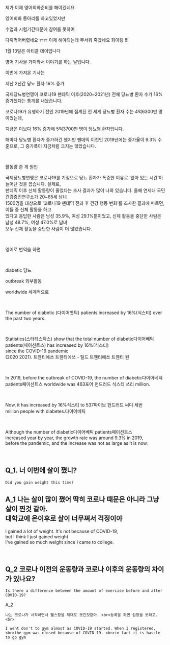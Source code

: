 제가 이제 영어회화준비를 해야겠네요<br>

영어회화 동아리를 하고있었지만<br>

수업과 시험기간때문에 참여를 못하여<br>

다까먹어버렸네요 ㅠㅠ 이제 해야되는데 무서워 죽겠네요 화이팅 !!!<br>

1월 13일은 아티클 데이입니다<br>

영어 기사을 가져와서 이야기를 하는 날입니다.<br>

이번에 가져온 기사는<br>

지난 2년간 당뇨 환자 16% 증가<br>

국제당뇨병연맹이 코로나19 팬데믹 이후(2020~2021년) 전체 당뇨병 환자 수가 16% 증가했다는 통계를 내놨습니다.<br>

코로나19가 유행하기 전인 2019년에 집계된 전 세계 당뇨병 환자 수는 4억6300만 명이었는데,<br>

지금은 이보다 16% 증가해 5억3700만 명이 당뇨병 환자입니다.<br>

해마다 당뇨병 환자가 증가하긴 했지만 팬데믹 이전인 2019년에는 증가율이 9.3% 수준으로, 그 증가폭이 지금처럼 크지는 않았습니다.<br>

​

활동량 준 게 원인<br>

국제당뇨병연맹은 코로나19를 기점으로 당뇨 환자가 폭증한 이유로 ‘앉아 있는 시간’이 늘어난 것을 꼽습니다. 실제로, <br>팬데믹 이후 신체 활동량이 줄었다는 조사 결과가 많이 나와 있습니다. 올해 연세대 국민건강증진연구소가 20~65세 남녀 <br>1500명을 대상으로 ‘코로나19 팬데믹 전과 후 건강 행동 변화’를 조사한 결과에 따르면, 이들 중 신체 활동을 하고 <br>있다고 응답한 사람은 남성 35.9%, 여성 29.1%뿐이었고, 신체 활동을 중단한 사람은 남성 48.7%, 여성 47.0%로 남녀 <br>모두 신체 활동을 중단한 사람이 더 많았습니다.

​

영어로 번역을 하면<br>

​

diabetic 당뇨<br>

outbreak 외부활동<br>

worldwide 세계적으로<br>

​

The number of diabetic (다이어벳틱) patients increased by 16%(식스티) over the past two years.<br>

​

Statistics(스터티스틱스) show that the total number of diabetic다이어베틱<br> patients(페이션트스) has increased by 16%(식스티)<br> since the COVID-19 pandemic <br>(2020 2021). 트웬티에쓰 트웬티에쓰 - 틸드 트웬티에쓰 트웬티 원

​

In 2019, before the outbreak of COVID-19, the number of diabetic다이어베틱<br> patients페이션트스 worldwide was 463포어 헌드러드 식스티 쓰리 million.<br>

​

Now, it has increased by 16%식스티 to 537파이브 헌드러드 써디 세번<br> million people with diabetes.다이어베틱<br>

​

Although the number of diabetic다이어베틱 patients페이션트스<br> increased year by year, the growth rate was around 9.3% in 2019, <br>before the pandemic, and the increase was not as large as it is now.<br>

​

## Q_1. 너 이번에 살이 쪘니?<br>

    Did you gain weight this time?

## A_1 나는 살이 많이 쪘어 딱히 코로나 때문은 아니라 그냥 살이 찐것 같아. <br>대학교에 온이후로 살이 너무쪄서 걱정이야<br>

I gained a lot of weight. It's not because of COVID-19, <br>but I think I just gained weight. <br>I've gained so much weight since I came to college.

​

## Q_2 코로나 이전의 운동량과 코로나 이후의 운동량의 차이가 있나요?<br>

    Is there a difference between the amount of exercise before and after
    COVID-19?

A_2

    나는 코로나가 시작하면서 핼스장을 제대로 못간것같아. <br>등록을 하면 입장을 못하고.<br>

    I went don't to gym almost as COVID-19 started. When I registered, <br>the gym was closed because of COVID-19. <br>in fact it is hassle to go gym
